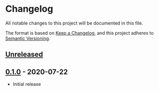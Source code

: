 # Changelog
All notable changes to this project will be documented in this file.

The format is based on [Keep a Changelog](https://keepachangelog.com/en/1.0.0/),
and this project adheres to [Semantic Versioning](https://semver.org/spec/v2.0.0.html).

## [Unreleased]

## [0.1.0] - 2020-07-22
* Initial release

[Unreleased]: https://github.com/syntro-opensource/silverstripe-elemental-bootstrap-baseitems/compare/0.1.0..master
[0.1.0]: https://github.com/syntro-opensource/silverstripe-elemental-bootstrap-baseitems/tree/1.0.0
